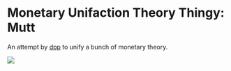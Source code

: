 # Monetary Unifaction Theory Thingy: Mutt

An attempt by [dpp](https://twitter.com/dpp) to unify
a bunch of monetary theory.



<img src='https://g.gravizo.com/svg?digraph moof {
rankdir="LR";
fed_gvt [label = "Congress/Executive Branch"]
state_gvt [label ="State Government"]
treasury [label = "Treasury"]
bond_holder [label = "Bond Holder"]
person [label = "Dogmeat"]
fed_gvt -> person [label = "Purchase Goods/Services"];
person -> fed_gvt [label = "tax"];
}
'>

